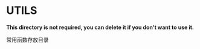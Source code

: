 # UTILS

**This directory is not required, you can delete it if you don't want to use it.**

常用函数存放目录
